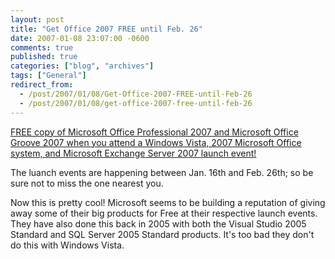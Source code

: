 ```yaml
---
layout: post
title: "Get Office 2007 FREE until Feb. 26"
date: 2007-01-08 23:07:00 -0600
comments: true
published: true
categories: ["blog", "archives"]
tags: ["General"]
redirect_from: 
  - /post/2007/01/08/Get-Office-2007-FREE-until-Feb-26
  - /post/2007/01/08/get-office-2007-free-until-feb-26
---
```

<!-- more -->
<P><A href="http://www.microsoft.com/business/launch2007/signup/default.mspx">FREE copy of Microsoft Office Professional 2007 and Microsoft Office Groove 2007 when you attend a Windows Vista, 2007 Microsoft Office system, and Microsoft Exchange Server 2007 launch event!</A></P>
<P>The luanch events are happening between Jan. 16th and Feb. 26th; so be sure not to miss the one nearest you.</P>
<P>Now this is pretty cool! Microsoft seems to be building a reputation of giving away some of their big products for Free at their respective launch events. They have also done this back in 2005 with both the Visual Studio 2005 Standard and SQL Server 2005 Standard products. It's too bad they don't do this with Windows Vista.</P>
